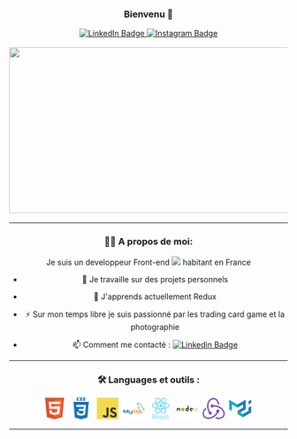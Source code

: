 <div id="header" align="center">
   
  ### Bienvenu 👋

   <div id="badges">
    <a href="https://www.linkedin.com/in/dylan-couillet/">
      <img src="https://img.shields.io/badge/LinkedIn-blue?style=for-the-badge&logo=linkedin&logoColor=white" alt="LinkedIn Badge"/>
    </a>
        <a href="https://www.instagram.com/nanotek_photographie/">
      <img src="https://img.shields.io/badge/Instagram-purple?style=for-the-badge&logo=instagram&logoColor=white" alt="Instagram Badge"/>
    </a>
  </div>

  <img src="https://komarev.com/ghpvc/?username=Nanotekfr&style=flat-square&color=blue" alt=""/>
  
  <div align="center">
    <img src="https://media.giphy.com/media/dWesBcTLavkZuG35MI/giphy.gif" width="600" height="300"/>
  </div>

  ---

  ### :man_technologist: A propos de moi:
  Je suis un developpeur Front-end <img src="https://media.giphy.com/media/WUlplcMpOCEmTGBtBW/giphy.gif" width="30"> habitant en France

  - :telescope: Je travaille sur des projets personnels

  - :seedling: J'apprends actuellement Redux
  
  - :zap: Sur mon temps libre je suis passionné par les trading card game et la photographie
  
  - :mailbox: Comment me contacté : [![Linkedin Badge](https://img.shields.io/badge/-Linkedin-blue?style=flat&logo=Linkedin&logoColor=white)](https://www.linkedin.com/in/dylan-couillet/)

  ---
  
  ### :hammer_and_wrench: Languages et outils :

  <div>
  <img src="https://github.com/devicons/devicon/blob/master/icons/html5/html5-original.svg" title="HTML5" alt="HTML" width="40" height="40"/>&nbsp;
  <img src="https://github.com/devicons/devicon/blob/master/icons/css3/css3-plain-wordmark.svg"  title="CSS3" alt="CSS" width="40" height="40"/>&nbsp;
  <img src="https://github.com/devicons/devicon/blob/master/icons/javascript/javascript-original.svg" title="JavaScript" alt="JavaScript" width="40" height="40"/>&nbsp;
  <img src="https://github.com/devicons/devicon/blob/master/icons/mysql/mysql-original-wordmark.svg" title="MySQL"  alt="MySQL" width="40" height="40"/>&nbsp;
  <img src="https://github.com/devicons/devicon/blob/master/icons/react/react-original-wordmark.svg" title="React" alt="React" width="40" height="40"/>&nbsp;
  <img src="https://github.com/devicons/devicon/blob/master/icons/nodejs/nodejs-original-wordmark.svg" title="NodeJS" alt="NodeJS" width="40" height="40"/>&nbsp;
  <img src="https://github.com/devicons/devicon/blob/master/icons/redux/redux-original.svg" title="Redux" alt="Redux " width="40" height="40"/>&nbsp;
  <img src="https://github.com/devicons/devicon/blob/master/icons/materialui/materialui-original.svg" title="Material UI" alt="Material UI" width="40" height="40"/>&nbsp;
  </div>

  ---
  <!--
  ### :fire: Mon activité :
  [![GitHub Streak](http://github-readme-streak-stats.herokuapp.com?user=Nanotekfr&theme=dark&locale=fr&date_format=j%20M%5B%20Y%5D)](https://git.io/streak-stats)
  [![Top Langs](https://github-readme-stats.vercel.app/api/top-langs/?username=Nanotekfr&layout=compact&theme=vision-friendly-dark)](https://github.com/anuraghazra/github-readme-stats)

  ---
--!>
</div>


<!--
**Nanotekfr/Nanotekfr** is a ✨ _special_ ✨ repository because its `README.md` (this file) appears on your GitHub profile.

Here are some ideas to get you started:

- 🔭 I’m currently working on ...
- 🌱 I’m currently learning ...
- 👯 I’m looking to collaborate on ...
- 🤔 I’m looking for help with ...
- 💬 Ask me about ...
- 📫 How to reach me: ...
- 😄 Pronouns: ...
- ⚡ Fun fact: ...
-->
